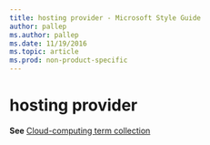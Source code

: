 ```yaml
---
title: hosting provider - Microsoft Style Guide
author: pallep
ms.author: pallep
ms.date: 11/19/2016
ms.topic: article
ms.prod: non-product-specific
---
```


# hosting provider

**See** [Cloud-computing term collection](/style-guide/a-z-word-list-term-collections/term-collections/cloud-computing-terms)
